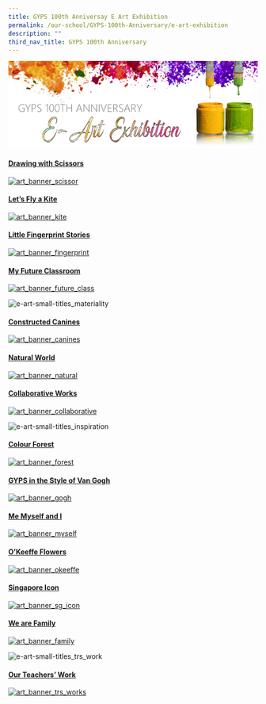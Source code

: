 ```yaml
---
title: GYPS 100th Anniversay E Art Exhibition
permalink: /our-school/GYPS-100th-Anniversary/e-art-exhibition
description: ""
third_nav_title: GYPS 100th Anniversary
---
```

![](/images/e-Art-Exhibition-Banner_b.jpeg)

#### [Drawing with Scissors](https://photos.app.goo.gl/5i2KJrsQDLmhEDuA9 "Drawing with Scissors")

[![art_banner_scissor](https://www.guangyangpri.moe.edu.sg/wp-content/uploads/2020/11/art_banner_scissor.jpg "art_banner_scissor")](https://photos.app.goo.gl/5i2KJrsQDLmhEDuA9)

#### [Let’s Fly a Kite](https://photos.app.goo.gl/3JaiuH2uTKAdomoHA "Let’s Fly a Kite")

[![art_banner_kite](https://www.guangyangpri.moe.edu.sg/wp-content/uploads/2020/11/art_banner_kite.jpg "art_banner_kite")](https://photos.app.goo.gl/3JaiuH2uTKAdomoHA)

#### [Little Fingerprint Stories](https://photos.app.goo.gl/basYK2FemJTGTp937 "Little Fingerprint Stories")

[![art_banner_fingerprint](https://www.guangyangpri.moe.edu.sg/wp-content/uploads/2020/11/art_banner_fingerprint.jpg "art_banner_fingerprint")](https://photos.app.goo.gl/basYK2FemJTGTp937)

#### [My Future Classroom](https://photos.app.goo.gl/8rpTPGaXmoVuWBAXA "My Future Classroom")

[![art_banner_future_class](https://www.guangyangpri.moe.edu.sg/wp-content/uploads/2020/11/art_banner_future_class.jpg "art_banner_future_class")](https://photos.app.goo.gl/8rpTPGaXmoVuWBAXA)

![e-art-small-titles_materiality](https://www.guangyangpri.moe.edu.sg/wp-content/uploads/2020/11/e-art-small-titles_materiality.jpg "e-art-small-titles_materiality")

#### [Constructed Canines](https://photos.app.goo.gl/fckmokYaZb7NowdD9 "Constructed Canines")

[![art_banner_canines](https://www.guangyangpri.moe.edu.sg/wp-content/uploads/2020/11/art_banner_canines.jpg "art_banner_canines")](https://photos.app.goo.gl/fckmokYaZb7NowdD9)

#### [Natural World](https://photos.app.goo.gl/ydEnU7BmHHXEwANS7 "Natural World")

[![art_banner_natural](https://www.guangyangpri.moe.edu.sg/wp-content/uploads/2020/11/art_banner_natural.jpg "art_banner_natural")](https://photos.app.goo.gl/ydEnU7BmHHXEwANS7)

#### [Collaborative Works](https://photos.app.goo.gl/zzsshcZpCw69YvfH6 "Collaborative Works")

[![art_banner_collaborative](https://www.guangyangpri.moe.edu.sg/wp-content/uploads/2020/11/art_banner_collaborative.jpg "art_banner_collaborative")](https://photos.app.goo.gl/zzsshcZpCw69YvfH6)

![e-art-small-titles_inspiration](https://www.guangyangpri.moe.edu.sg/wp-content/uploads/2020/11/e-art-small-titles_inspiration.jpg "e-art-small-titles_inspiration")

#### [Colour Forest](https://photos.app.goo.gl/voEaW55UfoQE272h9 "Colour Forest")

[![art_banner_forest](https://www.guangyangpri.moe.edu.sg/wp-content/uploads/2020/11/art_banner_forest.jpg "art_banner_forest")](https://photos.app.goo.gl/voEaW55UfoQE272h9)

#### [GYPS in the Style of Van Gogh](https://photos.app.goo.gl/2nrMk9Q6xn3u9jUa8 "GYPS in the Style of Van Gogh")

[![art_banner_gogh](https://www.guangyangpri.moe.edu.sg/wp-content/uploads/2020/11/art_banner_gogh.jpg "art_banner_gogh")](https://photos.app.goo.gl/2nrMk9Q6xn3u9jUa8)

#### [Me Myself and I](https://photos.app.goo.gl/Xw6VsJzPfX72fwBfA "Me Myself and I")

[![art_banner_myself](https://www.guangyangpri.moe.edu.sg/wp-content/uploads/2020/11/art_banner_myself.jpg "art_banner_myself")](https://photos.app.goo.gl/Xw6VsJzPfX72fwBfA)

#### [O’Keeffe Flowers](https://photos.app.goo.gl/s3teSzrEs7vcKEWR6 "O’Keeffe Flowers")

[![art_banner_okeeffe](https://www.guangyangpri.moe.edu.sg/wp-content/uploads/2020/11/art_banner_okeeffe.jpg "art_banner_okeeffe")](https://photos.app.goo.gl/s3teSzrEs7vcKEWR6)

#### [Singapore Icon](https://photos.app.goo.gl/niSSAo22oQs5caWn8 "Singapore Icon")

[![art_banner_sg_icon](https://www.guangyangpri.moe.edu.sg/wp-content/uploads/2020/11/art_banner_sg_icon.jpg "art_banner_sg_icon")](https://photos.app.goo.gl/niSSAo22oQs5caWn8)

#### [We are Family](https://photos.app.goo.gl/r2WrFchHtNENXyfC9 "We are Family")

[![art_banner_family](https://www.guangyangpri.moe.edu.sg/wp-content/uploads/2020/11/art_banner_family.jpg "art_banner_family")](https://photos.app.goo.gl/r2WrFchHtNENXyfC9)

![e-art-small-titles_trs_work](https://www.guangyangpri.moe.edu.sg/wp-content/uploads/2020/11/e-art-small-titles_trs_work.jpg "e-art-small-titles_trs_work")

#### [Our Teachers’ Work](https://photos.app.goo.gl/DMgqR54b9biB45iAA "Our Teachers’ Work")

[![art_banner_trs_works](https://www.guangyangpri.moe.edu.sg/wp-content/uploads/2020/11/art_banner_trs_works.jpg "art_banner_trs_works")](https://photos.app.goo.gl/r2WrFchHtNENXyfC9)